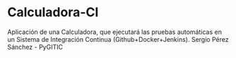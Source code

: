 # Calculadora-CI

Aplicación de una Calculadora, que ejecutará las pruebas automáticas en un Sistema de Integración Continua (Github+Docker+Jenkins). Sergio Pérez Sánchez - PyGITIC
